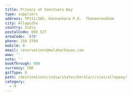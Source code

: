 ```yaml
---
title: Privacy at Sanctuary Bay
type: suppliers
address: TP111/185, Kannankara P.O.  Thaneermukkom
city: Allapuzha
country: India
postalCode: 688 527
areaCode: '478'
phone: 258 2794
mobile: 0
email: reservations@malabarhouse.com
www: ''
note: ''
bookThrough: 980
currency: INR
gstType: 0
path: /destinations/india/states/kerala/cities/alleppey/
category:
  - H
---
```


